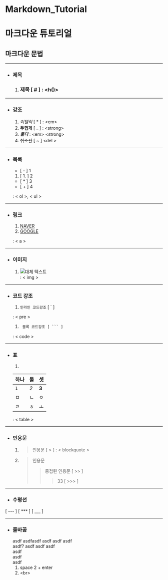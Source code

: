 # Markdown_Tutorial

# 마크다운 튜토리얼

## 마크다운 문법
---
- ### 제목
    1. ### 제목 [ &#35; ] : &#60;h()&#62;  

---

- ### 강조

    1. *이텔릭* [ &#42; ] : &#60;em&#62;
    1. __두껍게__ [ &#95; ] : &#60;strong&#62;
    1. **_둘다_** : &#60;em&#62; &#60;strong&#62;
    1. ~~취소선~~ [ &#126; ] &#60;del &#62;

---
- ### 목록
    - [ &#45; ] 1
    1. [ 1&#46; ] 2
    * [ &#42; ] 3
    + [ &#43; ] 4  
  
  : &#60; ol &#62;, &#60; ul &#62;
---
- ### 링크
    1. [NAVER](https://www.naver.com/)
    2. [GOOGLE][구글링크]

    [구글링크]: https://www.google.com/

  : &#60; a &#62;
---
- ### 이미지    
    1. ![대체 텍스트](https://avatars3.githubusercontent.com/u/42149645?s=60&v=4)  
    : &#60; img &#62;
---
- ### 코드 강조

    1. `인라인 코드강조` [ 	&#96; ] 
    
    : &#60; pre &#62;
    1. ```html
        블록 코드강조 [ ``` ]
    : &#60; code &#62;
---
- ### 표

    1. 
    |하나|둘|셋|
    |---|---|---|
    |`1`|*2*|__3__|
    ㅁ|ㄴ|ㅇ
    |ㄹ|ㅎ|ㅗ
    : &#60; table &#62;

---
- ### 인용문

    1. >인용문 [ > ] : &#60; blockquote &#62;
    2. >인용문
        >>중첩된 인용문 [ >> ]
        >>> 33 [ >>> ]  
---
- ### 수평선
[ --- ]
[ *** ]
[ ___ ]

---
- ### 줄바꿈
  asdf  asdfasdf  asdf  asdf
    asdf  
      asdf?
       asdf
       asdf  asdf  
       asdf
       <br>
       asdf<br>asdf
    1. space 2 + enter
    2. &#60;br>
